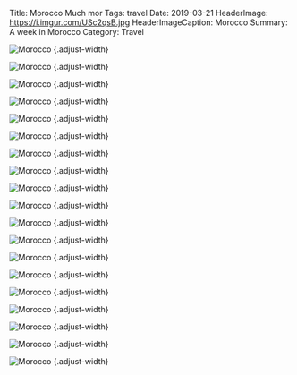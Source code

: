 Title: Morocco Much mor
Tags: travel
Date: 2019-03-21
HeaderImage: https://i.imgur.com/USc2qsB.jpg
HeaderImageCaption: Morocco
Summary: A week in Morocco
Category: Travel

![Morocco](https://i.imgur.com/aySmK8S.jpg)
{.adjust-width}

![Morocco](https://i.imgur.com/nhDt8on.jpg)
{.adjust-width}

![Morocco](https://i.imgur.com/2hHebsP.jpg)
{.adjust-width}

![Morocco](https://i.imgur.com/1is6yIX.jpg)
{.adjust-width}

![Morocco](https://i.imgur.com/D9rjNru.jpg)
{.adjust-width}

![Morocco](https://i.imgur.com/G72ce9d.jpg)
{.adjust-width}

![Morocco](https://i.imgur.com/F1Wayk1.jpg)
{.adjust-width}

![Morocco](https://i.imgur.com/pbASyxr.jpg)
{.adjust-width}

![Morocco](https://i.imgur.com/b2Tl2NN.jpg)
{.adjust-width}

![Morocco](https://i.imgur.com/5ODVLUm.jpg)
{.adjust-width}

![Morocco](https://i.imgur.com/W2SdxIs.jpg)
{.adjust-width}

![Morocco](https://i.imgur.com/HeXg1es.jpg)
{.adjust-width}

![Morocco](https://i.imgur.com/SgQtuuR.jpg)
{.adjust-width}

![Morocco](https://i.imgur.com/5Vgnuzv.jpg)
{.adjust-width}

![Morocco](https://i.imgur.com/1XSX1vX.jpg)
{.adjust-width}

![Morocco](https://i.imgur.com/gS1ycU8.jpg)
{.adjust-width}

![Morocco](https://i.imgur.com/e5IZj2s.jpg)
{.adjust-width}

![Morocco](https://i.imgur.com/OT3FdjK.jpg)
{.adjust-width}

![Morocco](https://i.imgur.com/rquAN60.jpg)
{.adjust-width}